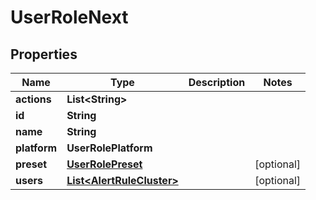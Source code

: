 

# UserRoleNext


## Properties

Name | Type | Description | Notes
------------ | ------------- | ------------- | -------------
**actions** | **List&lt;String&gt;** |  | 
**id** | **String** |  | 
**name** | **String** |  | 
**platform** | **UserRolePlatform** |  | 
**preset** | [**UserRolePreset**](UserRolePreset.md) |  |  [optional]
**users** | [**List&lt;AlertRuleCluster&gt;**](AlertRuleCluster.md) |  |  [optional]



